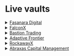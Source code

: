 # Live vaults

<details>

<summary><a href="https://www.fasanara.com/digital">Fasanara Digital</a></summary>

<table><thead><tr><th width="214.625">Borrower</th><th>Fasanara Digital</th></tr></thead><tbody><tr><td>Curator</td><td>Pareto</td></tr><tr><td>Vertical</td><td>Basis Trading (delta neutral)</td></tr><tr><td>IRM</td><td>Variable rate, benchmarked to BTC-OI funding rate</td></tr><tr><td>Chain</td><td>Ethereum</td></tr><tr><td>Asset</td><td>USDC</td></tr><tr><td>Cycle length</td><td>One week</td></tr><tr><td>Buffer length</td><td>24 hours</td></tr><tr><td>Redemptions</td><td>Weekly, 7-day notice</td></tr><tr><td>Performance fee</td><td>20%</td></tr><tr><td>Vault page</td><td><a href="https://app.pareto.credit/vault#0x45054c6753b4Bce40C5d54418DabC20b070F85bE">Link</a></td></tr><tr><td>Addresses</td><td><a href="../../developers/addresses/product/credit-vaults.md#fasanara-digital">Link</a></td></tr></tbody></table>

</details>

<details>

<summary><a href="https://www.falconx.io/">FalconX</a></summary>

<table><thead><tr><th width="214.625">Borrower</th><th>FalconX</th></tr></thead><tbody><tr><td>Curator</td><td><a href="https://www.m11credit.com/">M11 Credit</a></td></tr><tr><td>Vertical</td><td>Prime brokerage</td></tr><tr><td>IRM</td><td>Fixed rate</td></tr><tr><td>Chain</td><td>Optimism</td></tr><tr><td>Asset</td><td>USDC</td></tr><tr><td>Cycle length</td><td>One month</td></tr><tr><td>Buffer length</td><td>6 hours</td></tr><tr><td>Redemptions</td><td>Monthly, 1-month notice</td></tr><tr><td>Early exit</td><td>Enabled (<span class="math">\Delta \geq 1</span>)</td></tr><tr><td>Performance fee</td><td>10%</td></tr><tr><td>Vault page</td><td><a href="https://app.pareto.credit/vault#0x24e16F9Fad32891f8bA69cE8fEdd273A2649331A">Link</a></td></tr><tr><td>Addresses</td><td><a href="../../developers/addresses/product/credit-vaults.md#falconx">Link</a></td></tr></tbody></table>

</details>

<details>

<summary><a href="https://bastiontrading.com/">Bastion Trading</a></summary>

<table><thead><tr><th width="214.625">Borrower</th><th>Bastion Trading</th></tr></thead><tbody><tr><td>Curator</td><td>Pareto</td></tr><tr><td>Vertical</td><td>Market making</td></tr><tr><td>IRM</td><td>Fixed rate</td></tr><tr><td>Chain</td><td>Polygon, Arbitrum, (Ethereum)</td></tr><tr><td>Asset</td><td>USDT, (USDC)</td></tr><tr><td>Cycle length</td><td>One month</td></tr><tr><td>Buffer length</td><td>6 hours</td></tr><tr><td>Redemptions</td><td>Monthly, 1-month notice</td></tr><tr><td>Early exit</td><td>Enabled (<span class="math">\Delta \geq 1</span>)</td></tr><tr><td>Performance fee</td><td>10%</td></tr><tr><td>Vault page</td><td><a href="https://app.pareto.credit/vault#0xaE65d6C295E4a28519182a632FB25b7C1966AED7">Link</a></td></tr><tr><td>Addresses</td><td><a href="../../developers/addresses/product/credit-vaults.md#bastion-trading-2">Link</a></td></tr></tbody></table>

</details>

<details>

<summary><a href="https://www.adaptivefrontier.com/">Adaptive Frontier</a></summary>

<table><thead><tr><th width="214.625">Borrower</th><th>Adaptive Frontier</th></tr></thead><tbody><tr><td>Curator</td><td>Pareto</td></tr><tr><td>Vertical</td><td>HFT Trading</td></tr><tr><td>IRM</td><td>Fixed rate</td></tr><tr><td>Chain</td><td>Ethereum</td></tr><tr><td>Asset</td><td>USDC</td></tr><tr><td>Cycle length</td><td>One week</td></tr><tr><td>Buffer length</td><td>24 hours</td></tr><tr><td>Redemptions</td><td>Weekly, 7-day notice</td></tr><tr><td>Early exit</td><td>Enabled (<span class="math">\Delta \geq 1</span>)</td></tr><tr><td>Performance fee</td><td>10%</td></tr><tr><td>Vault page</td><td><a href="https://app.pareto.credit/vault#0xae7913c672c7F1f76C2a1a0Ac4de97d082681234">Link</a></td></tr><tr><td>Addresses</td><td><a href="../../developers/addresses/product/credit-vaults.md#adaptive-frontier">Link</a></td></tr></tbody></table>

</details>

<details>

<summary><a href="https://www.rockawayx.com/">RockawayX</a></summary>

<table><thead><tr><th width="214.625">Borrower</th><th>RockawayX</th></tr></thead><tbody><tr><td>Curator</td><td>Pareto</td></tr><tr><td>Vertical</td><td>Private Credit &#x26; DeFi Liquidity</td></tr><tr><td>IRM</td><td>Fixed rate</td></tr><tr><td>Chain</td><td>Ethereum</td></tr><tr><td>Asset</td><td>USDC</td></tr><tr><td>Cycle length</td><td>One month</td></tr><tr><td>Buffer length</td><td>6 hours</td></tr><tr><td>Redemptions</td><td>Monthly, 31-day notice</td></tr><tr><td>Early exit</td><td>Enabled (<span class="math">\Delta \geq 1</span>)</td></tr><tr><td>Performance fee</td><td>10%</td></tr><tr><td>Vault page</td><td><a href="https://app.pareto.credit/vault#0xae7913c672c7F1f76C2a1a0Ac4de97d082681234">Link</a></td></tr><tr><td>Addresses</td><td><a href="../../developers/addresses/product/credit-vaults.md#rockawayx">Link</a></td></tr></tbody></table>

</details>

<details>

<summary><a href="https://www.abraxascm.com/">Abraxas Capital Management</a></summary>

<table><thead><tr><th width="214.625">Borrower</th><th>Heka Elysium Alpha Bitcoin</th></tr></thead><tbody><tr><td>Curator</td><td>Pareto</td></tr><tr><td>Vertical</td><td>Cross-market Arbitrage</td></tr><tr><td>IRM</td><td>Fixed rate</td></tr><tr><td>Chain</td><td>Ethereum</td></tr><tr><td>Asset</td><td>USDC</td></tr><tr><td>Cycle length</td><td>One week</td></tr><tr><td>Buffer length</td><td>6 hours</td></tr><tr><td>Redemptions</td><td>Weekly, 7-day notice</td></tr><tr><td>Early exit</td><td>Enabled (<span class="math">\Delta \geq 1</span>)</td></tr><tr><td>Performance fee</td><td>10%</td></tr><tr><td>Vault page</td><td><a href="https://app.pareto.credit/vault#0x6dbDEeF7a188bEaFFC2c57006e5D8edAf0C0e9e6">Link</a></td></tr><tr><td>Addresses</td><td><a href="../../developers/addresses/product/credit-vaults.md#abraxas-capital-management">Link</a></td></tr></tbody></table>

</details>

